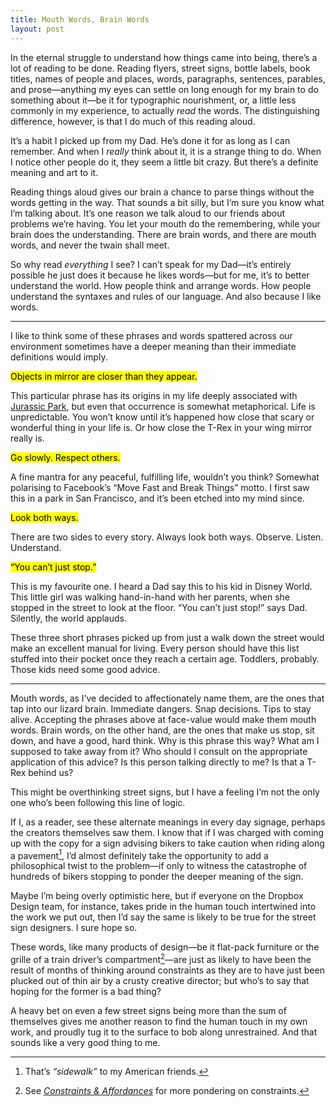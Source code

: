 ```yaml
---
title: Mouth Words, Brain Words
layout: post
---
```


In the eternal struggle to understand how things came into being, there’s a lot of reading to be done. Reading flyers, street signs, bottle labels, book titles, names of people and places, words, paragraphs, sentences, parables, and prose—anything my eyes can settle on long enough for my brain to do something about it—be it for typographic nourishment, or, a little less commonly in my experience, to actually *read* the words. The distinguishing difference, however, is that I do much of this reading aloud.

It’s a habit I picked up from my Dad. He’s done it for as long as I can remember. And when I *really* think about it, it is a strange thing to do. When I notice other people do it, they seem a little bit crazy. But there’s a definite meaning and art to it.

Reading things aloud gives our brain a chance to parse things without the words getting in the way. That sounds a bit silly, but I’m sure you know what I’m talking about. It’s one reason we talk aloud to our friends about problems we’re having. You let your mouth do the remembering, while your brain does the understanding. There are brain words, and there are mouth words, and never the twain shall meet.

So why read *everything* I see? I can’t speak for my Dad—it’s entirely possible he just does it because he likes words—but for me, it’s to better understand the world. How people think and arrange words. How people understand the syntaxes and rules of our language. And also because I like words.

* * *

I like to think some of these phrases and words spattered across our environment sometimes have a deeper meaning than their immediate definitions would imply.

<p class="gamma promo"><mark>Objects in mirror are closer than they appear.</mark></p>

This particular phrase has its origins in my life deeply associated with [Jurassic Park](http://i283.photobucket.com/albums/kk316/LoneWolf19/Ford%20Ranger/Objects_in_mirror.jpg), but even that occurrence is somewhat metaphorical. Life is unpredictable. You won’t know until it’s happened how close that scary or wonderful thing in your life is. Or how close the T-Rex in your wing mirror really is.

<p class="gamma promo"><mark>Go slowly. Respect others.</mark></p>

A fine mantra for any peaceful, fulfilling life, wouldn’t you think? Somewhat polarising to Facebook’s “Move Fast and Break Things” motto. I first saw this in a park in San Francisco, and it’s been etched into my mind since.

<p class="gamma promo"><mark>Look both ways.</mark></p>

There are two sides to every story. Always look both ways. Observe. Listen. Understand.

<p class="gamma promo"><mark>“You can’t just stop.”</mark></p>

This is my favourite one. I heard a Dad say this to his kid in Disney World. This little girl was walking hand-in-hand with her parents, when she stopped in the street to look at the floor. “You can’t just stop!” says Dad. Silently, the world applauds.

These three short phrases picked up from just a walk down the street would make an excellent manual for living. Every person should have this list stuffed into their pocket once they reach a certain age. Toddlers, probably. Those kids need some good advice.

* * *

Mouth words, as I’ve decided to affectionately name them, are the ones that tap into our lizard brain. Immediate dangers. Snap decisions. Tips to stay alive. Accepting the phrases above at face-value would make them mouth words. Brain words, on the other hand, are the ones that make us stop, sit down, and have a good, hard think. Why is this phrase this way? What am I supposed to take away from it? Who should I consult on the appropriate application of this advice? Is this person talking directly to me? Is that a T-Rex behind us?

This might be overthinking street signs, but I have a feeling I’m not the only one who’s been following this line of logic.

If I, as a reader, see these alternate meanings in every day signage, perhaps the creators themselves saw them. I know that if I was charged with coming up with the copy for a sign advising bikers to take caution when riding along a pavement[^1], I’d almost definitely take the opportunity to add a philosophical twist to the problem—if only to witness the catastrophe of hundreds of bikers stopping to ponder the deeper meaning of the sign.

Maybe I’m being overly optimistic here, but if everyone on the Dropbox Design team, for instance, takes pride in the human touch intertwined into the work we put out, then I’d say the same is likely to be true for the street sign designers. I sure hope so.

These words, like many products of design—be it flat-pack furniture or the grille of a train driver’s compartment[^2]—are just as likely to have been the result of months of thinking around constraints as they are to have just been plucked out of thin air by a crusty creative director; but who’s to say that hoping for the former is a bad thing?

A heavy bet on even a few street signs being more than the sum of themselves gives me another reason to find the human touch in my own work, and proudly tug it to the surface to bob along unrestrained. And that sounds like a very good thing to me.

[^1]: That’s *“sidewalk”* to my American friends.
[^2]: See [*Constraints & Affordances*](/2012/06/11/constraints-affordances/) for more pondering on constraints.
